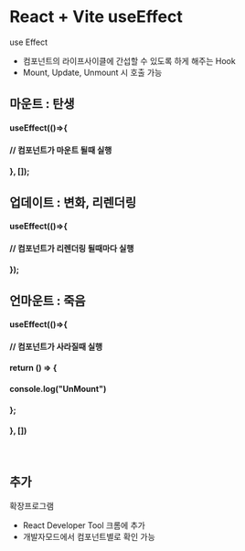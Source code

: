 # React + Vite useEffect

use Effect
- 컴포넌트의 라이프사이클에 간섭할 수 있도록 하게 해주는 Hook
- Mount, Update, Unmount 시 호출 가능

마운트 : 탄생
-------------------------------------
####  useEffect(()=>{
####    // 컴포넌트가 마운트 될때 실행
####  }, []); 

업데이트 : 변화, 리렌더링
-------------------------------------
####  useEffect(()=>{
####    // 컴포넌트가 리렌더링 될때마다 실행
####  });

언마운트 : 죽음
-------------------------------------
####  useEffect(()=>{
####    // 컴포넌트가 사라질때 실행
####    return () => {
####            console.log("UnMount")
####    };
####  }, [])

<br />

추가
-------------------------------------
확장프로그램
- React Developer Tool 크롬에 추가
- 개발자모드에서 컴포넌트별로 확인 가능